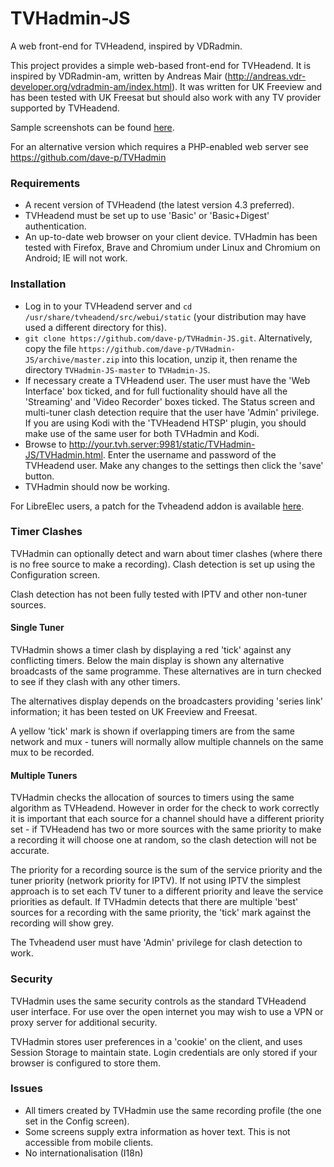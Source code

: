 # TVHadmin-JS
A web front-end for TVHeadend, inspired by VDRadmin.

This project provides a simple web-based front-end for TVHeadend. It is inspired by VDRadmin-am, written by Andreas Mair (http://andreas.vdr-developer.org/vdradmin-am/index.html). It was written for UK Freeview and has been tested with UK Freesat but should also work with any TV provider supported by TVHeadend.

Sample screenshots can be found [here](/screenshots/).

For an alternative version which requires a PHP-enabled web server see https://github.com/dave-p/TVHadmin

### Requirements
- A recent version of TVHeadend (the latest version 4.3 preferred).
- TVHeadend must be set up to use 'Basic' or 'Basic+Digest' authentication.
- An up-to-date web browser on your client device. TVHadmin has been tested with Firefox, Brave and Chromium under Linux and Chromium on Android; IE will not work.

### Installation
- Log in to your TVHeadend server and `cd /usr/share/tvheadend/src/webui/static` (your distribution may have used a different directory for this).
- `git clone https://github.com/dave-p/TVHadmin-JS.git`. Alternatively, copy the file `https://github.com/dave-p/TVHadmin-JS/archive/master.zip` into this location, unzip it, then rename the directory `TVHadmin-JS-master` to `TVHadmin-JS`.
- If necessary create a TVHeadend user. The user must have the 'Web Interface' box ticked, and for full fuctionality should have all the 'Streaming' and 'Video Recorder' boxes ticked. The Status screen and multi-tuner clash detection require that the user have 'Admin' privilege. If you are using Kodi with the 'TVHeadend HTSP' plugin, you should make use of the same user for both TVHadmin and Kodi.
- Browse to http://your.tvh.server:9981/static/TVHadmin-JS/TVHadmin.html. Enter the username and password of the TVHeadend user. Make any changes to the settings then click the 'save' button.
- TVHadmin should now be working.

For LibreElec users, a patch for the Tvheadend addon is available [here](https://github.com/dave-p/TVHadmin-JS/releases/tag/v0.0.1).

### Timer Clashes
TVHadmin can optionally detect and warn about timer clashes (where there is no free source to make a recording). Clash detection is set up using the Configuration screen.

Clash detection has not been fully tested with IPTV and other non-tuner sources.

#### Single Tuner
TVHadmin shows a timer clash by displaying a red 'tick' against any conflicting timers. Below the main display is shown any alternative broadcasts of the same programme. These alternatives are in turn checked to see if they clash with any other timers.

The alternatives display depends on the broadcasters providing 'series link' information; it has been tested on UK Freeview and Freesat.

A yellow 'tick' mark is shown if overlapping timers are from the same network and mux - tuners will normally allow multiple channels on the same mux to be recorded.

#### Multiple Tuners
TVHadmin checks the allocation of sources to timers using the same algorithm as TVHeadend. However in order for the check to work correctly it is important that each source for a channel should have a different priority set - if TVHeadend has two or more sources with the same priority to make a recording it will choose one at random, so the clash detection will not be accurate.

The priority for a recording source is the sum of the service priority and the tuner priority (network priority for IPTV). If not using IPTV the simplest approach is to set each TV tuner to a different priority and leave the service priorities as default. If TVHadmin detects that there are multiple 'best' sources for a recording with the same priority, the 'tick' mark against the recording will show grey.

The Tvheadend user must have 'Admin' privilege for clash detection to work.

### Security
TVHadmin uses the same security controls as the standard TVHeadend user interface. For use over the open internet you may wish to use a VPN or proxy server for additional security.

TVHadmin stores user preferences in a 'cookie' on the client, and uses Session Storage to maintain state. Login credentials are only stored if your browser is configured to store them.

### Issues
- All timers created by TVHadmin use the same recording profile (the one set in the Config screen).
- Some screens supply extra information as hover text. This is not accessible from mobile clients.
- No internationalisation (I18n)
